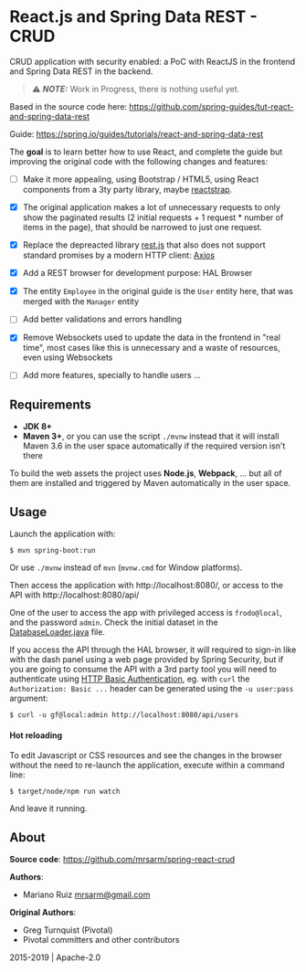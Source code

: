 React.js and Spring Data REST - CRUD
====================================

CRUD application with security enabled: a PoC with
ReactJS in the frontend and Spring Data REST in the backend.

> ⚠️ **_NOTE:_**  Work in Progress, there is nothing useful yet.

Based in the source code here: https://github.com/spring-guides/tut-react-and-spring-data-rest

Guide: https://spring.io/guides/tutorials/react-and-spring-data-rest

The **goal** is to learn better how to use React, and complete the guide but
improving the original code with the following changes and features:

- [ ] Make it more appealing, using Bootstrap / HTML5, using React components
      from a 3ty party library, maybe [reactstrap](https://reactstrap.github.io/).
- [X] The original application makes a lot of unnecessary requests to only show
      the paginated results (2 initial requests + 1 request * number of items
      in the page), that should be narrowed to just one request.
- [X] Replace the depreacted library [rest.js](https://github.com/cujojs/rest) that
      also does not support standard promises by a modern HTTP client:
      [Axios](https://github.com/axios/axios)
- [X] Add a REST browser for development purpose: HAL Browser
- [X] The entity `Employee` in the original guide is the `User` entity here,
      that was merged with the `Manager` entity
- [ ] Add better validations and errors handling
- [X] Remove Websockets used to update the data in the frontend in "real time",
      most cases like this is unnecessary and a waste of resources,
      even using Websockets
- [ ] Add more features, specially to handle users ...


Requirements
------------

- **JDK 8+**
- **Maven 3+**, or you can use the script `./mvnw` instead that it will install
  Maven 3.6 in the user space automatically if the required version isn't there

To build the web assets the project uses **Node.js**, **Webpack**, ...
but all of them are installed and triggered by Maven automatically
in the user space.


Usage
-----

Launch the application with:

    $ mvn spring-boot:run

Or use `./mvnw` instead of `mvn` (`mvnw.cmd` for Window platforms).

Then access the application with http://localhost:8080/, or access
to the API with http://localhost:8080/api/

One of the user to access the app with privileged access is `frodo@local`,
and the password `admin`. Check the initial dataset in
the [DatabaseLoader.java](src/main/java/ar/com/mrdev/app/user/DatabaseLoader.java)
file.

If you access the API through the HAL browser, it will required to sign-in
like with the dash panel using a web page provided by Spring Security,
but if you are going to consume the API with a 3rd party tool
you will need to authenticate using
[HTTP Basic Authentication](https://en.wikipedia.org/wiki/Basic_access_authentication),
eg. with `curl` the `Authorization: Basic ...` header can be generated using
the `-u user:pass` argument:

    $ curl -u gf@local:admin http://localhost:8080/api/users


#### Hot reloading

To edit Javascript or CSS resources and see the changes in the
browser without the need to re-launch the application, execute within
a command line:

    $ target/node/npm run watch

And leave it running.

About
-----

**Source code**: https://github.com/mrsarm/spring-react-crud

**Authors**:
* Mariano Ruiz <mrsarm@gmail.com>

**Original Authors**:
* Greg Turnquist (Pivotal)
* Pivotal committers and other contributors

2015-2019  |  Apache-2.0

